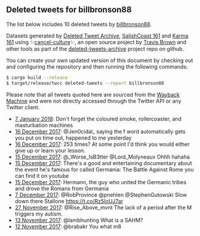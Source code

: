 ## Deleted tweets for billbronson88

The list below includes 10 deleted tweets by
[billbronson88](https://twitter.com/billbronson88).



Datasets generated by [Deleted Tweet Archive](https://twitter.com/deletedtweet161), 
[SalishCoast 161](https://twitter.com/SalishCoastA) and [Karma 161](https://twitter.com/KarmaOneSixOne) 
using ✨[cancel-culture](https://github.com/travisbrown/cancel-culture)✨, an open source project by 
[Travis Brown](https://twitter.com/travisbrown) and other tools as part of the 
[deleted-tweets-archive](https://github.com/salcoast/deleted-tweets-archive/) project repo on github.

You can create your own updated version of this document by checking out and configuring the
repository and then running the following commands:

```bash
$ cargo build --release
$ target/release/twcc deleted-tweets --report billbronson88
```

Please note that all tweets quoted here are sourced from the
[Wayback Machine](https://web.archive.org) and were not directly accessed through the Twitter API or
any Twitter client.

* [ 7 January 2018](https://web.archive.org/web/20180109141053/https://twitter.com/BillBronson88/status/950085259046957056): Don't forget the coloured smoke, rollercoaster, and masturbation machines
* [16 December 2017](https://web.archive.org/web/20171216034559/https://twitter.com/BillBronson88/status/941877037668605952): @Jen0cidal_ saying the f word automatically gets you put on time out, happened to me yesterday
* [16 December 2017](https://web.archive.org/web/20171216224432/https://twitter.com/BillBronson88/status/941874160698982402): 253 times? At some point I'd think you would either give up or learn your lesson.
* [15 December 2017](https://web.archive.org/web/20171215043535/https://twitter.com/BillBronson88/status/941527132047421440): @_Worse_IsB3tter @Lord_Molyneaux Ohhh hahaha
* [15 December 2017](https://web.archive.org/web/20171215040304/https://twitter.com/BillBronson88/status/941518936465596416): There's a good and entertaining documentary about the event he's famous for called Germania: The Battle Against Rome you can find it on youtube
* [15 December 2017](https://web.archive.org/web/20171215040304/https://twitter.com/BillBronson88/status/941518936465596416): Hermann, the guy who united the Germanic tribes and drove the Romans from Germania
* [ 7 December 2017](https://web.archive.org/web/20171207044348/https://twitter.com/BillBronson88/status/938630096880943104): @RobProvince @pnehlen @StephenGutowski Slow down there Stallone https://t.co/Rz5IoUJ7ar
* [27 November 2017](https://web.archive.org/web/20171127175649/https://twitter.com/BillBronson88/status/935205787416141824): @Rise_Above_mvnt The lack of a period after the M triggers my autism.
* [13 November 2017](https://web.archive.org/web/20171113023314/https://twitter.com/BillBronson88/status/929899929933266944): @lambhunting What is a SAHM?
* [12 November 2017](https://web.archive.org/web/20171112054702/https://twitter.com/BillBronson88/status/929586313463939072): @brabakr You what m8

